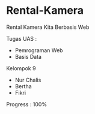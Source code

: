 # Rental-Kamera

Rental Kamera Kita Berbasis Web

Tugas UAS :
  - Pemrograman Web
  - Basis Data
  
Kelompok 9
  - Nur Chalis
  - Bertha
  - Fikri
  
Progress : 100%
